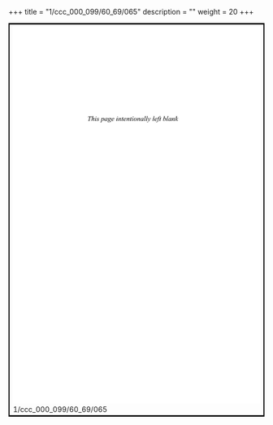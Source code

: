 +++
title = "1/ccc_000_099/60_69/065"
description = ""
weight = 20
+++

<table style="border:2px solid black;max-width:800px;max-height:800px;" 
><tr><td><img class="center-fit-jpg"
src="/jpg_/out_jpg_dbc_065.jpg"  >1/ccc_000_099/60_69/065</img></td></tr></table>